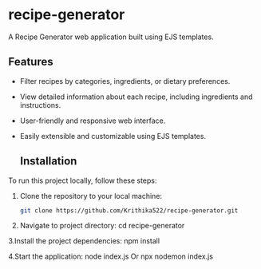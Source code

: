 # recipe-generator
A Recipe Generator web application built using EJS templates.

## Features
- Filter recipes by categories, ingredients, or dietary preferences.
- View detailed information about each recipe, including ingredients and instructions.
- User-friendly and responsive web interface.
- Easily extensible and customizable using EJS templates.

  ## Installation

To run this project locally, follow these steps:

1. Clone the repository to your local machine:
   ```bash
   git clone https://github.com/Krithika522/recipe-generator.git
   
2. Navigate to project directory:
   cd recipe-generator
   
3.Install the project dependencies:
npm install

4.Start the application:
node index.js  Or npx nodemon index.js
